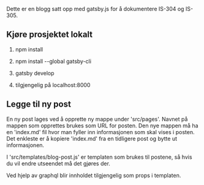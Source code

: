 Dette er en blogg satt opp med gatsby.js for å dokumentere IS-304 og IS-305.


<h2>Kjøre prosjektet lokalt</h2>

1. npm install

2. npm install --global gatsby-cli

3. gatsby develop

4. tilgjengelig på localhost:8000


<h2>Legge til ny post</h2>

En ny post lages ved å opprette ny mappe under 'src/pages'. Navnet på mappen som opprettes brukes som URL for posten. Den nye mappen må ha en 'index.md' fil hvor man fyller inn informasjonen som skal vises i posten. Det enkleste er å kopiere 'index.md' fra en tidligere post og bytte ut informasjonen.

I 'src/templates/blog-post.js' er templaten som brukes til postene, så hvis du vil endre utseendet må det gjøres der.

Ved hjelp av graphql blir innholdet tilgjengelig som props i templaten.

